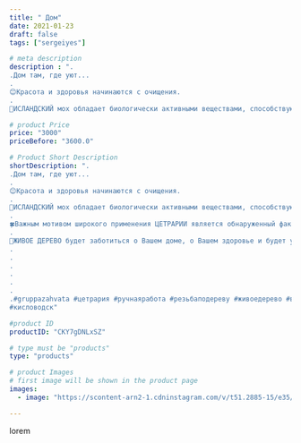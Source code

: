 ```yaml
---
title: " Дом"
date: 2021-01-23
draft: false
tags: ["sergeiyes"]

# meta description
description : ".
.Дом там, где уют...
.
😊Красота и здоровья начинаются с очищения.
.
🌲ИСЛАНДСКИЙ мох обладает биологически активными веществами, способствующими укреплению имм"

# product Price
price: "3000"
priceBefore: "3600.0"

# Product Short Description
shortDescription: ".
.Дом там, где уют...
.
😊Красота и здоровья начинаются с очищения.
.
🌲ИСЛАНДСКИЙ мох обладает биологически активными веществами, способствующими укреплению иммунитета и лечению различных заболеваний.
.
🍀Важным мотивом широкого применения ЦЕТРАРИИ является обнаруженный факт //- это отсутствия у нее побочного и токсичного действия.
.
🌳ЖИВОЕ ДЕРЕВО будет заботиться о Вашем доме, о Вашем здоровье и будет уничтожать все вредные микроорганизмы и вирусы для того, чтобы сделать Ваш дом //- Вашей крепостью.
.
.
.
.
.
.
.#gruppazahvata #цетрария #ручнаяработа #резьбаподереву #живоедерево #вестивсети #исландскиймох #пятигорск #КРЫМ #Севастополь #sergeystar #железноводск #ставрополь #антисептик #подарок #cetrariya #grad_masterov #друзья #сувенир #природныйантибиотик #купитьцетрарию #zotzon #лучшийподарок #необыкновнныйподарок 
#кисловодск"

#product ID
productID: "CKY7gDNLxSZ"

# type must be "products"
type: "products"

# product Images
# first image will be shown in the product page
images:
  - image: "https://scontent-arn2-1.cdninstagram.com/v/t51.2885-15/e35/s1080x1080/141598263_926566124838901_4752437509110082819_n.jpg?tp=1&_nc_ht=scontent-arn2-1.cdninstagram.com&_nc_cat=101&_nc_ohc=1FRKQ9kazgcAX-ET-yP&ccb=7-4&oh=65c93792d55ec066d7b6b618cdbe8cf2&oe=60834231&_nc_sid=86f79a&ig_cache_key=MjQ5MzAwNDA4MDk1OTM5NDk2OQ%3D%3D.2-ccb7-4"

---
```

lorem

